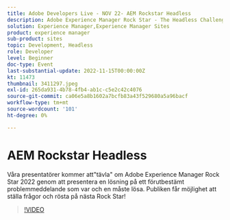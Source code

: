 ```yaml
---
title: Adobe Developers Live - NOV 22- AEM Rockstar Headless
description: Adobe Experience Manager Rock Star - The Headless ChallengeVåra presentatörer kommer att"tävla" om Adobe Experience Manager Rock Star 2022 genom att presentera en lösning på ett i förväg tillhandahållet problempåstående som var och en måste lösa. Publiken får möjlighet att ställa frågor och rösta på nästa Rock Star!
solution: Experience Manager,Experience Manager Sites
product: experience manager
sub-product: sites
topic: Development, Headless
role: Developer
level: Beginner
doc-type: Event
last-substantial-update: 2022-11-15T00:00:00Z
kt: 11473
thumbnail: 3411297.jpeg
exl-id: 265da931-4b78-4fb4-ab1c-c5e2c42c4076
source-git-commit: ca06e5a8b1602a7bcfb83a43f529680a5a96bacf
workflow-type: tm+mt
source-wordcount: '101'
ht-degree: 0%

---
```


# AEM Rockstar Headless

Våra presentatörer kommer att&quot;tävla&quot; om Adobe Experience Manager Rock Star 2022 genom att presentera en lösning på ett förutbestämt problemmeddelande som var och en måste lösa. Publiken får möjlighet att ställa frågor och rösta på nästa Rock Star!

>[!VIDEO](https://video.tv.adobe.com/v/3411297/?quality=12&learn=on)
